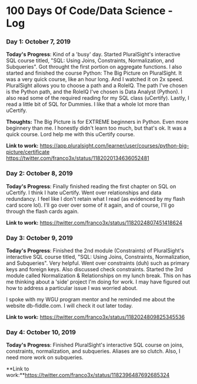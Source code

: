 # 100 Days Of Code/Data Science - Log

### Day 1: October 7, 2019

**Today's Progress**: Kind of a 'busy' day. Started PluralSight's interactive SQL course titled, "SQL: Using Joins, Constraints, Normalization, and Subqueries". Got throught the first portion on aggregate functions. I also started and finished the course Python: The Big Picture on PluralSight. It was a very quick course, like an hour long. And I watched it on 2x speed. PluralSight allows you to choose a path and a RoleIQ. The path I've chosen is the Python path, and the RoleIQ I've chosen is Data Analyst (Python). I also read some of the required reading for my SQL class (uCertify). Lastly, I read a little bit of SQL for Dummies. I like that a whole lot more than uCertify.

**Thoughts:** The Big Picture is for EXTREME beginners in Python. Even more beginnery than me. I honestly didn't learn too much, but that's ok. It was a quick course. Lord help me with this uCertify course.

**Link to work:** https://app.pluralsight.com/learner/user/courses/python-big-picture/certificate
https://twitter.com/franco3x/status/1182020134636052481

### Day 2: October 8, 2019

**Today's Progress**: Finally finished reading the first chapter on SQL on uCertify. I think I hate uCertify. Went over relationships and data redundancy. I feel like I don't retain what I read (as evidenced by my flash card score lol). I'll go over over some of it again, and of course, I'll go through the flash cards again.

**Link to work:** https://twitter.com/franco3x/status/1182024807451418624

### Day 3: October 9, 2019

**Today's Progress**: Finished the 2nd module (Constraints) of PluralSight's interactive SQL course titled, "SQL: Using Joins, Constraints, Normalization, and Subqueries". Very helpful. Went over constraints (duh) such as primary keys and foreign keys. Also discussed check constraints. Started the 3rd module called Normalization & Relationships on my lunch break. This on has me thinking about a 'side' project I'm doing for work. I may have figured out how to address a particular issue I was worried about.

I spoke with my WGU program mentor and he reminded me about the website db-fiddle.com. I will check it out later today.

**Link to work:** https://twitter.com/franco3x/status/1182024809825345536

### Day 4: October 10, 2019

**Today's Progress**: Finished PluralSight's interactive SQL course on joins, constraints, normalization, and subqueries. Aliases are so clutch. Also, I need more work on subqueries.

**Link to work:**https://twitter.com/franco3x/status/1182396487692685324

